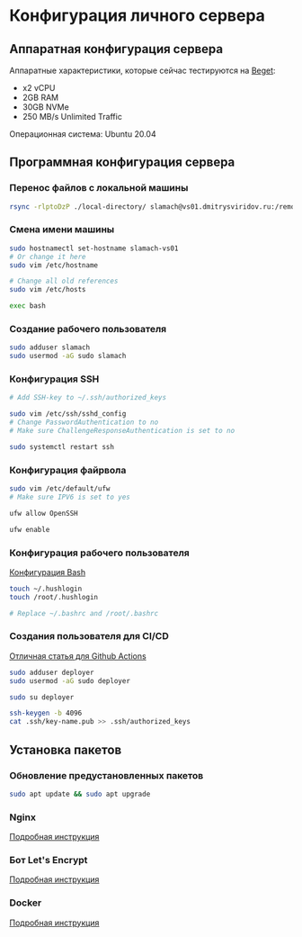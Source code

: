 # Конфигурация личного сервера


## Аппаратная конфигурация сервера

Аппаратные характеристики, которые сейчас тестируются на [Beget](https://beget.com/ru):  
- x2 vCPU
- 2GB RAM
- 30GB NVMe
- 250 MB/s Unlimited Traffic

Операционная система: Ubuntu 20.04


## Программная конфигурация сервера

### Перенос файлов с локальной машины
```bash
rsync -rlptoDzP ./local-directory/ slamach@vs01.dmitrysviridov.ru:/remote-path
```

### Смена имени машины
```bash
sudo hostnamectl set-hostname slamach-vs01
# Or change it here
sudo vim /etc/hostname

# Change all old references
sudo vim /etc/hosts

exec bash
```

### Создание рабочего пользователя
```bash
sudo adduser slamach
sudo usermod -aG sudo slamach
```

### Конфигурация SSH

```bash
# Add SSH-key to ~/.ssh/authorized_keys

sudo vim /etc/ssh/sshd_config
# Change PasswordAuthentication to no
# Make sure ChallengeResponseAuthentication is set to no

sudo systemctl restart ssh
```

### Конфигурация файрвола

```bash
sudo vim /etc/default/ufw
# Make sure IPV6 is set to yes

ufw allow OpenSSH

ufw enable
```

### Конфигурация рабочего пользователя

[Конфигурация Bash](.bashrc)

```bash
touch ~/.hushlogin
touch /root/.hushlogin

# Replace ~/.bashrc and /root/.bashrc
```

### Создания пользователя для CI/CD
[Отличная статья для Github Actions](https://zellwk.com/blog/github-actions-deploy/)

```bash
sudo adduser deployer
sudo usermod -aG sudo deployer

sudo su deployer

ssh-keygen -b 4096
cat .ssh/key-name.pub >> .ssh/authorized_keys
```

## Установка пакетов

### Обновление предустановленных пакетов

```bash
sudo apt update && sudo apt upgrade
```

### Nginx
[Подробная инструкция](nginx.md)

### Бот Let's Encrypt
[Подробная инструкция](certbot.md)

### Docker
[Подробная инструкция](docker.md)

